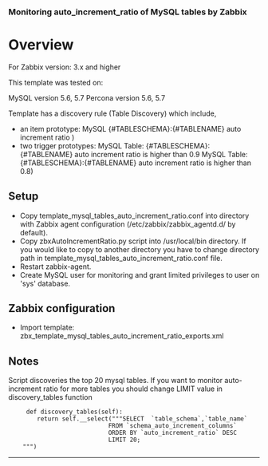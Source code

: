 ### Monitoring auto_increment_ratio of MySQL tables by Zabbix 

# Overview

For Zabbix version: 3.x and higher

This template was tested on:

MySQL version 5.6, 5.7
Percona version 5.6, 5.7

Template has a discovery rule (Table Discovery) which include,
- an item prototype:
		MySQL {#TABLESCHEMA}:{#TABLENAME} auto increment ratio ) 
- two trigger prototypes:
		MySQL Table:  {#TABLESCHEMA}:{#TABLENAME} auto increment ratio is higher than 0.9 
		MySQL Table:  {#TABLESCHEMA}:{#TABLENAME} auto increment ratio is higher than 0.8) 

##  Setup

- Copy template_mysql_tables_auto_increment_ratio.conf into directory with Zabbix agent configuration (/etc/zabbix/zabbix_agentd.d/ by default). 
- Copy zbxAutoIncrementRatio.py script into /usr/local/bin directory. If you would like to copy to another directory you have to change directory path in template_mysql_tables_auto_increment_ratio.conf file. 
- Restart zabbix-agent.
- Create MySQL user for monitoring and grant limited privileges to user on 'sys' database.

## Zabbix configuration

- Import template: zbx_template_mysql_tables_auto_increment_ratio_exports.xml 

## Notes


Script discoveries the top 20 mysql tables. If you want to monitor auto-increment ratio for more tables you should change LIMIT value in discovery_tables function

		 def discovery_tables(self):
  			return self.__select("""SELECT  `table_schema`,`table_name`
                                FROM `schema_auto_increment_columns`
                                ORDER BY `auto_increment_ratio` DESC
                                LIMIT 20;
        """)

-----------
